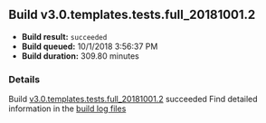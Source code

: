 ## Build v3.0.templates.tests.full_20181001.2
- **Build result:** `succeeded`
- **Build queued:** 10/1/2018 3:56:37 PM
- **Build duration:** 309.80 minutes
### Details
Build [v3.0.templates.tests.full_20181001.2](https://winappstudio.visualstudio.com/web/build.aspx?pcguid=a4ef43be-68ce-4195-a619-079b4d9834c2&builduri=vstfs%3a%2f%2f%2fBuild%2fBuild%2f26341) succeeded
Find detailed information in the [build log files](https://uwpctdiags.blob.core.windows.net/buildlogs/v3.0.templates.tests.full_20181001.2_logs.zip)
